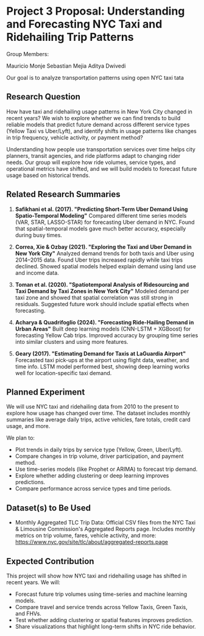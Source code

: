 # Project 3 Proposal: Understanding and Forecasting NYC Taxi and Ridehailing Trip Patterns

Group Members:

Mauricio Monje
Sebastian Mejia
Aditya Dwivedi

Our goal is to analyze transportation patterns using open NYC taxi tata

## Research Question

How have taxi and ridehailing usage patterns in New York City changed in recent years? We wish to explore whether we can find trends to build reliable models that predict future demand across different service types (Yellow Taxi vs Uber/Lyft), and identify shifts in usage patterns like changes in trip frequency, vehicle activity, or payment method?

Understanding how people use transportation services over time helps city planners, transit agencies, and ride platforms adapt to changing rider needs. Our group will explore how ride volumes, service types, and operational metrics have shifted, and we will build models to forecast future usage based on historical trends.

## Related Research Summaries

1. **Safikhani et al. (2017). "Predicting Short-Term Uber Demand Using Spatio-Temporal Modeling"**
   Compared different time series models (VAR, STAR, LASSO-STAR) for forecasting Uber demand in NYC. Found that spatial-temporal models gave much better accuracy, especially during busy times.

2. **Correa, Xie & Ozbay (2021). "Exploring the Taxi and Uber Demand in New York City"**
   Analyzed demand trends for both taxis and Uber using 2014–2015 data. Found Uber trips increased rapidly while taxi trips declined. Showed spatial models helped explain demand using land use and income data.

3. **Toman et al. (2020). "Spatiotemporal Analysis of Ridesourcing and Taxi Demand by Taxi Zones in New York City"**
   Modeled demand per taxi zone and showed that spatial correlation was still strong in residuals. Suggested future work should include spatial effects when forecasting.

4. **Acharya & Quadrifoglio (2024). "Forecasting Ride-Hailing Demand in Urban Areas"**
   Built deep learning models (CNN-LSTM + XGBoost) for forecasting Yellow Cab trips. Improved accuracy by grouping time series into similar clusters and using more features.

5. **Geary (2017). "Estimating Demand for Taxis at LaGuardia Airport"**
   Forecasted taxi pick-ups at the airport using flight data, weather, and time info. LSTM model performed best, showing deep learning works well for location-specific taxi demand.

## Planned Experiment

We will use NYC taxi and ridehailing data from 2010 to the present to explore how usage has changed over time. The dataset includes monthly summaries like average daily trips, active vehicles, fare totals, credit card usage, and more.

We plan to:

- Plot trends in daily trips by service type (Yellow, Green, Uber/Lyft).
- Compare changes in trip volume, driver participation, and payment method.
- Use time-series models (like Prophet or ARIMA) to forecast trip demand.
- Explore whether adding clustering or deep learning improves predictions.
- Compare performance across service types and time periods.

## Dataset(s) to Be Used

- Monthly Aggregated TLC Trip Data: Official CSV files from the NYC Taxi & Limousine Commission's Aggregated Reports page. Includes monthly metrics on trip volume, fares, vehicle activity, and more: https://www.nyc.gov/site/tlc/about/aggregated-reports.page

## Expected Contribution

This project will show how NYC taxi and ridehailing usage has shifted in recent years. We will:

- Forecast future trip volumes using time-series and machine learning models.
- Compare travel and service trends across Yellow Taxis, Green Taxis, and FHVs.
- Test whether adding clustering or spatial features improves prediction.
- Share visualizations that highlight long-term shifts in NYC ride behavior.

